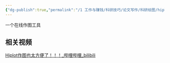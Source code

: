 ```yaml
---
{"dg-publish":true,"permalink":"/1 工作与赚钱/科研技巧/论文写作/科研绘图/hiplot/","title":"hiplot"}
---
```



一个在线作图工具
## 相关视频
[Hiplot作图也太方便了！！！\_哔哩哔哩\_bilibili](https://www.bilibili.com/video/BV1J8411d7uy/?spm_id_from=333.337.search-card.all.click)